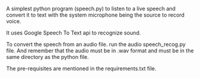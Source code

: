 A simplest python program (speech.py) to listen to a live speech and convert it to text with the system microphone being the source to record voice.

It uses Google Speech To Text api to recognize sound.



To convert the speech from an audio file. run the audio speech_recog.py file.
And remember that the audio must be in .wav format and must be in the same directory as the python file.

The pre-requisites are mentioned in the requirements.txt file.
